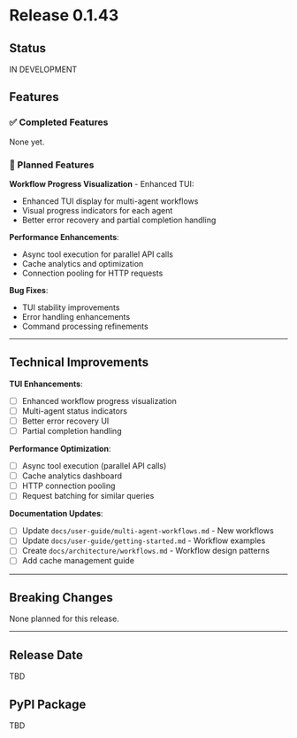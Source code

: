 # Release 0.1.43

## Status
IN DEVELOPMENT

## Features

### ✅ Completed Features

None yet.

### 🚧 Planned Features

**Workflow Progress Visualization** - Enhanced TUI:
- Enhanced TUI display for multi-agent workflows
- Visual progress indicators for each agent
- Better error recovery and partial completion handling

**Performance Enhancements**:
- Async tool execution for parallel API calls
- Cache analytics and optimization
- Connection pooling for HTTP requests

**Bug Fixes**:
- TUI stability improvements
- Error handling enhancements
- Command processing refinements

---

## Technical Improvements

**TUI Enhancements**:
- [ ] Enhanced workflow progress visualization
- [ ] Multi-agent status indicators
- [ ] Better error recovery UI
- [ ] Partial completion handling

**Performance Optimization**:
- [ ] Async tool execution (parallel API calls)
- [ ] Cache analytics dashboard
- [ ] HTTP connection pooling
- [ ] Request batching for similar queries

**Documentation Updates**:
- [ ] Update `docs/user-guide/multi-agent-workflows.md` - New workflows
- [ ] Update `docs/user-guide/getting-started.md` - Workflow examples
- [ ] Create `docs/architecture/workflows.md` - Workflow design patterns
- [ ] Add cache management guide

---

## Breaking Changes

None planned for this release.

---

## Release Date
TBD

## PyPI Package
TBD
